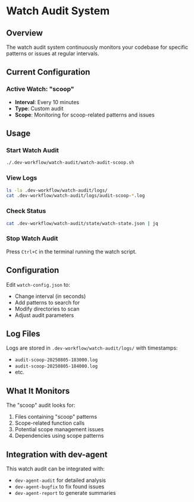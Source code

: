 # Watch Audit System

## Overview
The watch audit system continuously monitors your codebase for specific patterns or issues at regular intervals.

## Current Configuration

### Active Watch: "scoop"
- **Interval**: Every 10 minutes
- **Type**: Custom audit
- **Scope**: Monitoring for scoop-related patterns and issues

## Usage

### Start Watch Audit
```bash
./.dev-workflow/watch-audit/watch-audit-scoop.sh
```

### View Logs
```bash
ls -la .dev-workflow/watch-audit/logs/
cat .dev-workflow/watch-audit/logs/audit-scoop-*.log
```

### Check Status
```bash
cat .dev-workflow/watch-audit/state/watch-state.json | jq
```

### Stop Watch Audit
Press `Ctrl+C` in the terminal running the watch script.

## Configuration

Edit `watch-config.json` to:
- Change interval (in seconds)
- Add patterns to search for
- Modify directories to scan
- Adjust audit parameters

## Log Files

Logs are stored in `.dev-workflow/watch-audit/logs/` with timestamps:
- `audit-scoop-20250805-183000.log`
- `audit-scoop-20250805-184000.log`
- etc.

## What It Monitors

The "scoop" audit looks for:
1. Files containing "scoop" patterns
2. Scope-related function calls
3. Potential scope management issues
4. Dependencies using scope patterns

## Integration with dev-agent

This watch audit can be integrated with:
- `dev-agent-audit` for detailed analysis
- `dev-agent-bugfix` to fix found issues
- `dev-agent-report` to generate summaries